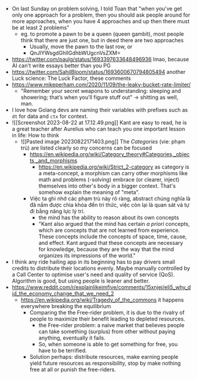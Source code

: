 - On last Sunday on problem solving, I told Toan that "when you've get only one approach for a problem, then you should ask people around for more approaches, when you have 4 approaches and up then there must be at least 2 problems"
	- eg. to promote a pawn to be a queen (queen gambit), most people think that there are just one, but in deed there are two approaches
		- Usually, move the pawn to the last row, or
		- QnJlYWsgdGhlIGdhbWUgcnVsZXM=
- https://twitter.com/paulg/status/1693397633648496936 lmao, because AI can't write essays better than you PG
- https://twitter.com/SahilBloom/status/1693600670794805494 another Luck science: The Luck Factor, these comments
- https://www.mikeperham.com/2020/11/09/the-leaky-bucket-rate-limiter/
	- "Remember your secret weapons to understanding: sleeping and showering; that’s when you’ll figure stuff out" -> shitting as well, man.
- I love how Golang devs are naming their variables with prefixes such as `dt` for data and `ctx` for context.
- ![[Screenshot 2023-08-22 at 17.12.49.png]] Kant are easy to read, he is a great teacher after Aurelius who can teach you one important lesson in life: How to think
	- ![[Pasted image 20230822171403.png]] The _Categories_ (vie: phạm trù) are listed clearly so my concerns can be focused
		- https://en.wikipedia.org/wiki/Category_theory#Categories,_objects,_and_morphisms
			- https://en.wikipedia.org/wiki/Strict_2-category as category is a meta-concept, a morphism can carry other morphisms like math and problems (-solving) embrace (or clearer, inject) themselves into other's body in a bigger context. That's somehow explain the meaning of "meta".
		- Việc ta ghi nhớ các phạm trù này rõ ràng, abstract chúng nghĩa là đã nắm được chìa khóa đến tri thức, việc còn lại là quan sát và tự đi bằng năng lực lý trí.
			- the mind has the ability to reason about its own concepts
			- "Kant also argued that the mind has certain _a priori_ concepts, which are concepts that are not learned from experience. These concepts include the concepts of space, time, cause, and effect. Kant argued that these concepts are necessary for knowledge, because they are the way that the mind organizes its impressions of the world."
- I think any ride hailing app in its beginning has to pay drivers small credits to distribute their locations evenly. Maybe manually controlled by a Call Center to optimise user's need and quality of service (QoS). Algorithm is good, but using people is leaner and better.
- https://www.reddit.com/r/explainlikeimfive/comments/15xnjej/eli5_why_did_the_economy_change_that_we_need_2
	- https://en.wikipedia.org/wiki/Tragedy_of_the_commons it happens everywhere breaking the equilibrium
		- Comparing the the Free-rider problem, it is due to the rivalry of people to maximize their benefit leading to depleted resources.
			- the Free-rider problem: a naive market that believes people can take something (surplus) from other without paying anything, eventually it fails.
			- So, when someone is able to get something for free, you have to be terrified.
		- Solution perhaps: distribute resources, make earning people yield future resources as responsibility, stop by make nothing free at all or punish the free-riders.